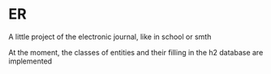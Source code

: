 # ER

A little project of the electronic journal, like in school or smth

At the moment, the classes of entities and their filling in the h2 database are implemented
